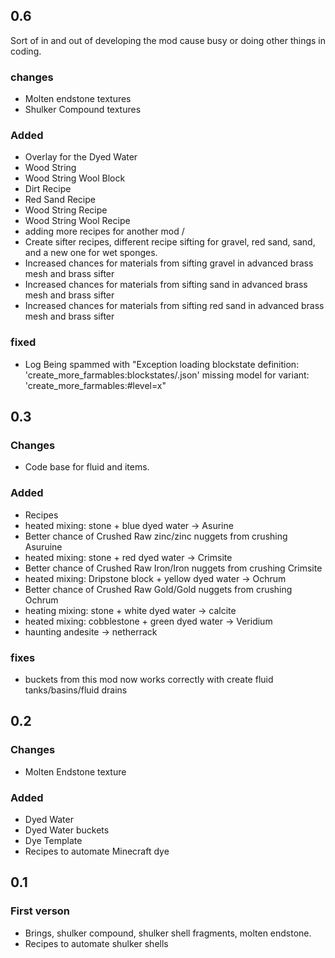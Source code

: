 ## 0.6
Sort of in and out of developing the mod cause busy or doing other things in coding. 
### changes

- Molten endstone textures
- Shulker Compound textures

### Added

- Overlay for the Dyed Water
- Wood String
- Wood String Wool Block
- Dirt Recipe
- Red Sand Recipe
- Wood String Recipe
- Wood String Wool Recipe
- adding more recipes for another mod \/
- Create sifter recipes, different recipe sifting for gravel, red sand, sand, and a new one for wet sponges.
- Increased chances for materials from sifting gravel in advanced brass mesh and brass sifter
- Increased chances for materials from sifting sand in advanced brass mesh and brass sifter
- Increased chances for materials from sifting red sand in advanced brass mesh and brass sifter 

### fixed

- Log Being spammed with "Exception loading blockstate definition: 'create_more_farmables:blockstates/.json' missing model for variant: 'create_more_farmables:#level=x"


## 0.3 

### Changes

- Code base for fluid and items.

### Added
- Recipes
- heated mixing: stone + blue dyed water -> Asurine
- Better chance of Crushed Raw zinc/zinc nuggets from crushing Asuruine
- heated mixing: stone + red dyed water -> Crimsite
- Better chance of Crushed Raw Iron/Iron nuggets from crushing Crimsite
- heated mixing: Dripstone block + yellow dyed water -> Ochrum
- Better chance of Crushed Raw Gold/Gold nuggets from crushing Ochrum
- heating mixing: stone + white dyed water -> calcite
- heated mixing: cobblestone + green dyed water -> Veridium
- haunting andesite -> netherrack
  
### fixes

- buckets from this mod now works correctly with create fluid tanks/basins/fluid drains


## 0.2 

### Changes

- Molten Endstone texture
  
### Added 

- Dyed Water
- Dyed Water buckets
- Dye Template
- Recipes to automate Minecraft dye
  

## 0.1 

### First verson

- Brings, shulker compound, shulker shell fragments, molten endstone.
- Recipes to automate shulker shells
